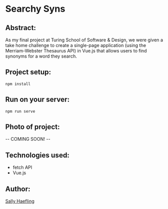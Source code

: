 # Searchy Syns

## Abstract:

As my final project at Turing School of Software & Design, we were given a take home challenge to create a single-page application (using the Merriam-Webster Thesaurus API) in Vue.js that allows users to find synonyms for a word they search. 

## Project setup:

```
npm install
```

## Run on your server:

```
npm run serve
```

## Photo of project:

-- COMING SOON! --

## Technologies used:

* fetch API 
* Vue.js

## Author:

[Sally Haefling](https://github.com/SallyHaefling)


